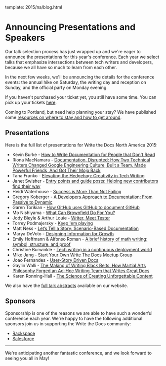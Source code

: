template: 2015/na/blog.html

# Announcing Presentations and Speakers

Our talk selection process has just wrapped up and we're eager to
announce the presentations for this year's conference. Each year we select talks that emphasize
intersections between tech writers and developers, because we all have so much to learn from each
other.

In the next few weeks, we'll be announcing the details for the
conference events: the annual hike on Saturday, the writing 
day and reception on Sunday, and the official party on
Monday evening. 

If you haven't purchased your ticket yet, you still have some time. You can
pick up your tickets [here][tickets]. 

Coming to Portland, but need help planning your stay? We have published some [resources
on where to stay and how to get around][visiting].

[visiting]: http://writethedocs.org/conf/na/2015/visiting/
[tickets]: http://writethedocs.org/conf/na/2015/#tickets

## Presentations

Here is the full list of presentations for Write the Docs North America 2015:

 * Kevin Burke - [How to Write Documentation for People that Don't Read][speaker-kburke]
 * Riona MacNamara - [Documentation, Disrupted: How Two Technical Writers
   Changed Google Engineering Culture, Built a Team, Made Powerful Friends, And
   Got Their Mojo Back][speaker-rmacnamara]
 * Tana Franko - [Elevating the Hedgehog: Creativity in Tech Writing][speaker-tfranko]
 * Janet Swisher - [Entry points and guide posts: Helping new contributors find
   their way][speaker-jswisher]
 * Heidi Waterhouse - [Success is More Than Not Failing][speaker-hwaterhouse]
 * Gregory Koberger - [A Developers Approach to Documentation: From Passive to
   Dynamic][speaker-gkoberger]
 * Garen Torikian - [How GitHub uses GitHub to document GitHub][speaker-gtorikian]
 * Mo Nishiyama - [What Can Brownfield Do For You?][speaker-mnishiyama]
 * Jody Bleyle & Arthur Louie - [Writer, Meet Tester][speaker-jbleyle-alouie]
 * Torrey Podmajersky - [Keep 'em playing][speaker-tpodmajersky]
 * Matt Ness - [Let’s Tell a Story: Scenario-Based Documentation][speaker-mness]
 * Marya DeVoto - [Designing Information for Growth][speaker-mdevoto]
 * Emily Hoffmann & Alfonso Roman - [A brief history of math writing: symbol,
   structure, and proof][speaker-ehoffmann-aroman]
 * Christine Burwinkle - [Tech writing in a continuous deployment world][speaker-cburwinkle]
 * Mike Jang - [Start Your Own Write The Docs Meetup Group][speaker-mjang]
 * Joao Fernandes - [User-Story Driven Docs][speaker-jfernandes]
 * Gaylin Walli - [The Making of Writing Black Belts: How Martial Arts
   Philosophy Forged an Ad-Hoc Writing Team that Writes Great
   Docs][speaker-gwalli]
 * Karen Ronning-Hall - [The Science of Creating Unforgettable Content][speaker-kronninghall]

We also have the [full talk abstracts][speakers] available on our website.

[speakers]: /conf/na/2015/speakers/
[speaker-kburke]: /conf/na/2015/speakers/#speaker-kburke
[speaker-rmacnamara]: /conf/na/2015/speakers/#speaker-rmacnamara
[speaker-tfranko]: /conf/na/2015/speakers/#speaker-tfranko
[speaker-jswisher]: /conf/na/2015/speakers/#speaker-jswisher
[speaker-hwaterhouse]: /conf/na/2015/speakers/#speaker-hwaterhouse
[speaker-gkoberger]: /conf/na/2015/speakers/#speaker-gkoberger
[speaker-gtorikian]: /conf/na/2015/speakers/#speaker-gtorikian
[speaker-mnishiyama]: /conf/na/2015/speakers/#speaker-mnishiyama
[speaker-jbleyle-alouie]: /conf/na/2015/speakers/#speaker-jbleyle-alouie
[speaker-tpodmajersky]: /conf/na/2015/speakers/#speaker-tpodmajersky
[speaker-mness]: /conf/na/2015/speakers/#speaker-mness
[speaker-mdevoto]: /conf/na/2015/speakers/#speaker-mdevoto
[speaker-ehoffmann-aroman]: /conf/na/2015/speakers/#speaker-ehoffmann-aroman
[speaker-cburwinkle]: /conf/na/2015/speakers/#speaker-cburwinkle
[speaker-mjang]: /conf/na/2015/speakers/#speaker-mjang
[speaker-jfernandes]: /conf/na/2015/speakers/#speaker-jfernandes
[speaker-gwalli]: /conf/na/2015/speakers/#speaker-gwalli
[speaker-kronninghall]: /conf/na/2015/speakers/#speaker-kronninghall

## Sponsors

Sponsorship is one of the reasons we are able to have such a wonderful
conference each year. We're happy to have the following additional sponsors join us
in supporting the Write the Docs community:

 * [Rackspace](http://rackspace.com/)
 * [Salesforce](http://salesforce.com/)

----

We're anticipating another fantastic conference, and we look forward to
seeing you all in May! 
